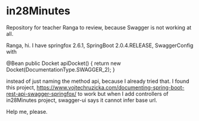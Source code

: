 # in28Minutes
Repository for teacher Ranga to review, because Swagger is not working at all.

Ranga, hi.
I have springfox 2.6.1, SpringBoot 2.0.4.RELEASE, SwaggerConfig with 

@Bean
public Docket apiDocket() {
  return new Docket(DocumentationType.SWAGGER_2);
}

instead of just naming the method api, because I already tried that. I found this project, 
https://www.vojtechruzicka.com/documenting-spring-boot-rest-api-swagger-springfox/ to work but when I add controllers of in28Minutes
project, swagger-ui says it cannot infer base url.

Help me, please.
